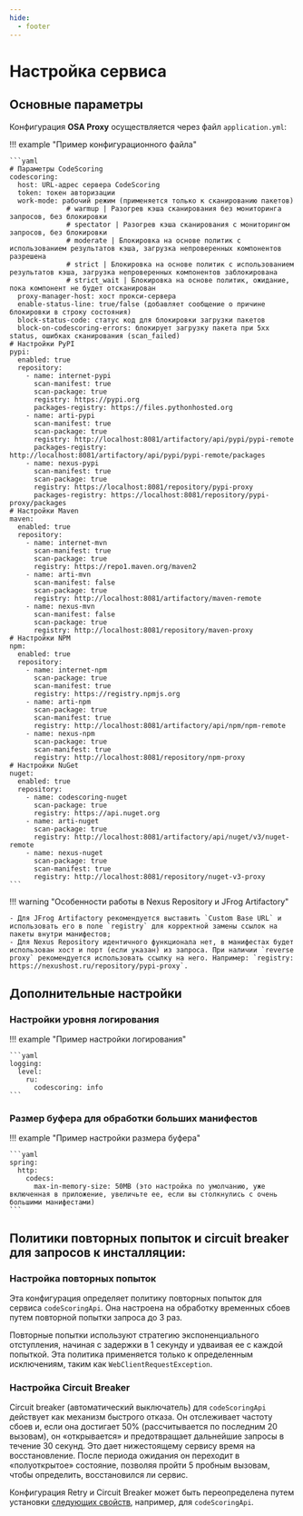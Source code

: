 ```yaml
---
hide:
  - footer
---
```


# Настройка сервиса

## Основные параметры

Конфигурация **OSA Proxy** осуществляется через файл `application.yml`:

!!! example "Пример конфигурационного файла"

    ```yaml
    # Параметры CodeScoring
    codescoring:
      host: URL-адрес сервера CodeScoring
      token: токен авторизации
      work-mode: рабочий режим (применяется только к сканированию пакетов)
                  # warmup | Разогрев кэша сканирования без мониторинга запросов, без блокировки
                  # spectator | Разогрев кэша сканирования с мониторингом запросов, без блокировки
                  # moderate | Блокировка на основе политик с использованием результатов кэша, загрузка непроверенных компонентов разрешена
                  # strict | Блокировка на основе политик с использованием результатов кэша, загрузка непроверенных компонентов заблокирована
                  # strict_wait | Блокировка на основе политик, ожидание, пока компонент не будет отсканирован
      proxy-manager-host: хост прокси-сервера
      enable-status-line: true/false (добавляет сообщение о причине блокировки в строку состояния)
      block-status-code: статус код для блокировки загрузки пакетов
      block-on-codescoring-errors: блокирует загрузку пакета при 5xx status, ошибках сканирования (scan_failed)
    # Настройки PyPI
    pypi:
      enabled: true
      repository:
        - name: internet-pypi
          scan-manifest: true
          scan-package: true
          registry: https://pypi.org
          packages-registry: https://files.pythonhosted.org
        - name: arti-pypi
          scan-manifest: true
          scan-package: true
          registry: http://localhost:8081/artifactory/api/pypi/pypi-remote
          packages-registry: http://localhost:8081/artifactory/api/pypi/pypi-remote/packages
        - name: nexus-pypi
          scan-manifest: true
          scan-package: true
          registry: https://localhost:8081/repository/pypi-proxy
          packages-registry: https://localhost:8081/repository/pypi-proxy/packages
    # Настройки Maven
    maven:
      enabled: true
      repository:
        - name: internet-mvn
          scan-manifest: true
          scan-package: true
          registry: https://repo1.maven.org/maven2
        - name: arti-mvn
          scan-manifest: false
          scan-package: true
          registry: http://localhost:8081/artifactory/maven-remote
        - name: nexus-mvn
          scan-manifest: false
          scan-package: true
          registry: http://localhost:8081/repository/maven-proxy
    # Настройки NPM
    npm:
      enabled: true
      repository:
        - name: internet-npm
          scan-package: true
          scan-manifest: true
          registry: https://registry.npmjs.org
        - name: arti-npm
          scan-package: true
          scan-manifest: true
          registry: http://localhost:8081/artifactory/api/npm/npm-remote
        - name: nexus-npm
          scan-package: true
          scan-manifest: true
          registry: http://localhost:8081/repository/npm-proxy
    # Настройки NuGet
    nuget:
      enabled: true
      repository:
        - name: codescoring-nuget
          scan-package: true
          registry: https://api.nuget.org
        - name: arti-nuget
          scan-package: true
          registry: http://localhost:8081/artifactory/api/nuget/v3/nuget-remote
        - name: nexus-nuget
          scan-package: true
          scan-manifest: true
          registry: http://localhost:8081/repository/nuget-v3-proxy
    ```

!!! warning "Особенности работы в Nexus Repository и JFrog Artifactory"

    - Для JFrog Artifactory рекомендуется выставить `Custom Base URL` и использовать его в поле `registry` для корректной замены ссылок на пакеты внутри манифестов;
    - Для Nexus Repository идентичного функционала нет, в манифестах будет использован хост и порт (если указан) из запроса. При наличии `reverse proxy` рекомендуется использовать ссылку на него. Например: `registry: https://nexushost.ru/repository/pypi-proxy`.

## Дополнительные настройки

### Настройки уровня логирования

!!! example "Пример настройки логирования"

    ```yaml
    logging:
      level:
        ru:
          codescoring: info
    ```

### Размер буфера для обработки больших манифестов

!!! example "Пример настройки размера буфера"

    ```yaml
    spring:
      http:
        codecs:
          max-in-memory-size: 50MB (это настройка по умолчанию, уже включенная в приложение, увеличьте ее, если вы столкнулись с очень большими манифестами)
    ```

## Политики повторных попыток и circuit breaker для запросов к инсталляции:

### Настройка повторных попыток

Эта конфигурация определяет политику повторных попыток для сервиса `codeScoringApi`. Она настроена на обработку временных сбоев путем повторной попытки запроса до 3 раз. 

Повторные попытки используют стратегию экспоненциального отступления, начиная с задержки в 1 секунду и удваивая ее с каждой попыткой. Эта политика применяется только к определенным исключениям, таким как `WebClientRequestException`.

### Настройка Circuit Breaker

Circuit breaker (автоматический выключатель) для `codeScoringApi` действует как механизм быстрого отказа. Он отслеживает частоту сбоев и, если она достигает 50% (рассчитывается по последним 20 вызовам), он «открывается» и предотвращает дальнейшие запросы в течение 30 секунд. Это дает нижестоящему сервису время на восстановление. После периода ожидания он переходит в «полуоткрытое» состояние, позволяя пройти 5 пробным вызовам, чтобы определить, восстановился ли сервис.

Конфигурация Retry и Circuit Breaker может быть переопределена путем установки [следующих свойств](https://resilience4j.readme.io/docs/getting-started-3), например, для `codeScoringApi`.